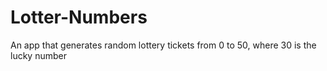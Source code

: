 # Lotter-Numbers
An app that generates random lottery tickets from 0 to 50, where 30 is the lucky number

